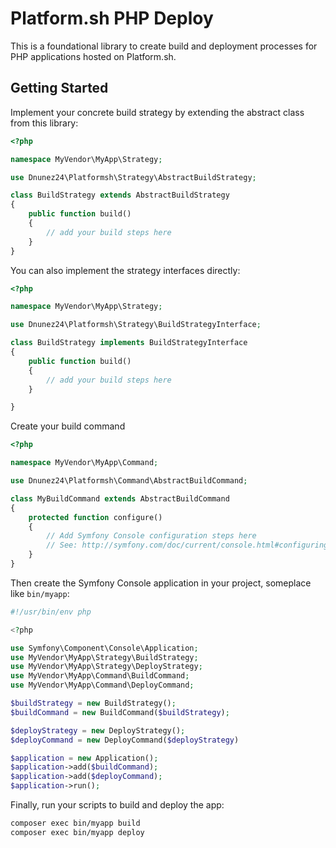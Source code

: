 # Platform.sh PHP Deploy

This is a foundational library to create build and deployment processes for PHP applications hosted on Platform.sh.

## Getting Started

Implement your concrete build strategy by extending the abstract class from this library:

```php
<?php

namespace MyVendor\MyApp\Strategy;

use Dnunez24\Platformsh\Strategy\AbstractBuildStrategy;

class BuildStrategy extends AbstractBuildStrategy
{
    public function build()
    {
        // add your build steps here
    }
}
```

You can also implement the strategy interfaces directly:

```php
<?php

namespace MyVendor\MyApp\Strategy;

use Dnunez24\Platformsh\Strategy\BuildStrategyInterface;

class BuildStrategy implements BuildStrategyInterface
{
    public function build()
    {
        // add your build steps here
    }

}
```

Create your build command

```php
<?php

namespace MyVendor\MyApp\Command;

use Dnunez24\Platformsh\Command\AbstractBuildCommand;

class MyBuildCommand extends AbstractBuildCommand
{
    protected function configure()
    {
        // Add Symfony Console configuration steps here
        // See: http://symfony.com/doc/current/console.html#configuring-the-command
    }
}
```

Then create the Symfony Console application in your project, someplace like `bin/myapp`:

```php
#!/usr/bin/env php

<?php

use Symfony\Component\Console\Application;
use MyVendor\MyApp\Strategy\BuildStrategy;
use MyVendor\MyApp\Strategy\DeployStrategy;
use MyVendor\MyApp\Command\BuildCommand;
use MyVendor\MyApp\Command\DeployCommand;

$buildStrategy = new BuildStrategy();
$buildCommand = new BuildCommand($buildStrategy);

$deployStrategy = new DeployStrategy();
$deployCommand = new DeployCommand($deployStrategy)

$application = new Application();
$application->add($buildCommand);
$application->add($deployCommand);
$application->run();
```

Finally, run your scripts to build and deploy the app:

```bash
composer exec bin/myapp build
composer exec bin/myapp deploy
```
